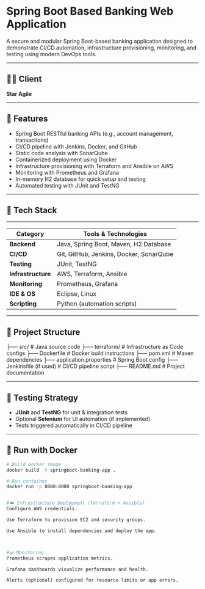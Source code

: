 # Spring Boot Based Banking Web Application

A secure and modular Spring Boot-based banking application designed to demonstrate CI/CD automation, infrastructure provisioning, monitoring, and testing using modern DevOps tools.

---

## 👨‍💻 Client
**Star Agile**

---

## 🚀 Features

- Spring Boot RESTful banking APIs (e.g., account management, transactions)
- CI/CD pipeline with Jenkins, Docker, and GitHub
- Static code analysis with SonarQube
- Containerized deployment using Docker
- Infrastructure provisioning with Terraform and Ansible on AWS
- Monitoring with Prometheus and Grafana
- In-memory H2 database for quick setup and testing
- Automated testing with JUnit and TestNG

---

## 🔧 Tech Stack
--------------------------------------------------------------------------------
| Category         | Tools & Technologies                                      |
|------------------|-----------------------------------------------------------|
| **Backend**       | Java, Spring Boot, Maven, H2 Database                     |
| **CI/CD**         | Git, GitHub, Jenkins, Docker, SonarQube                   |
| **Testing**       | JUnit, TestNG                                             |
| **Infrastructure**| AWS, Terraform, Ansible                                   |
| **Monitoring**    | Prometheus, Grafana                                       |
| **IDE & OS**      | Eclipse, Linux                                            |
| **Scripting**     | Python (automation scripts)                               |
---------------------------------------------------------------------------------


## 📁 Project Structure
├── src/ # Java source code
├── terraform/ # Infrastructure as Code configs
├── Dockerfile # Docker build instructions
├── pom.xml # Maven dependencies
├── application.properties # Spring Boot config
├── Jenkinsfile (if used) # CI/CD pipeline script
├── README.md # Project documentation


---

## 🧪 Testing Strategy

- **JUnit** and **TestNG** for unit & integration tests
- Optional **Selenium** for UI automation (if implemented)
- Tests triggered automatically in CI/CD pipeline

---

## 🐳 Run with Docker

```bash
# Build Docker image
docker build -t springboot-banking-app .

# Run container
docker run -p 8080:8080 springboot-banking-app


#☁️ Infrastructure Deployment (Terraform + Ansible)
Configure AWS credentials.

Use Terraform to provision EC2 and security groups.

Use Ansible to install dependencies and deploy the app.



#📊 Monitoring
Prometheus scrapes application metrics.

Grafana dashboards visualize performance and health.

Alerts (optional) configured for resource limits or app errors.

